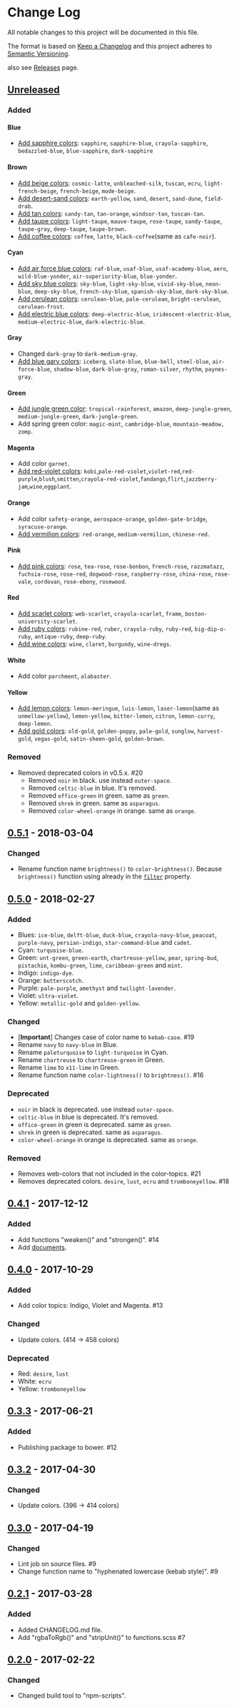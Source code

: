 # Change Log

All notable changes to this project will be documented in this file.

The format is based on [Keep a Changelog](http://keepachangelog.com/)
and this project adheres to [Semantic Versioning](http://semver.org/).

also see [Releases](https://github.com/archco/scss-palette/releases) page.

## [Unreleased]

### Added

#### Blue

- [Add sapphire colors](https://en.wikipedia.org/wiki/Sapphire_(color)): `sapphire`, `sapphire-blue`, `crayola-sapphire`, `bedazzled-blue`, `blue-sapphire`, `dark-sapphire`

#### Brown

- [Add beige colors](https://en.wikipedia.org/wiki/Beige): `cosmic-latte`, `unbleached-silk`, `tuscan`, `ecru`, `light-french-beige`, `french-beige`, `mode-beige`.
- [Add desert-sand colors](https://en.wikipedia.org/wiki/Desert_sand_(color)): `earth-yellow`, `sand`, `desert`, `sand-dune`, `field-drab`.
- [Add tan colors](https://en.wikipedia.org/wiki/Tan_(color)): `sandy-tan`, `tan-orange`, `windsor-tan`, `tuscan-tan`.
- [Add taupe colors](https://en.wikipedia.org/wiki/taupe): `light-taupe`, `mauve-taupe`,  `rose-taupe`, `sandy-taupe`, `taupe-gray`, `deep-taupe`, `taupe-brown`.
- [Add coffee colors](https://en.wikipedia.org/wiki/Coffee_(color)): `coffee`, `latte`, `black-coffee`(same as `cafe-noir`).

#### Cyan

- [Add air force blue colors](https://en.wikipedia.org/wiki/Air_Force_blue): `raf-blue`, `usaf-blue`, `usaf-academy-blue`, `aero`, `wild-blue-yonder`, `air-superiority-blue`, `blue-yonder`.
- [Add sky blue colors](https://en.wikipedia.org/wiki/Sky_blue): `sky-blue`, `light-sky-blue`, `vivid-sky-blue`, `neon-blue`, `deep-sky-blue`, `french-sky-blue`, `spanish-sky-blue`, `dark-sky-blue`.
- [Add cerulean colors](https://en.wikipedia.org/wiki/Cerulean): `cerulean-blue`, `pale-cerulean`, `bright-cerulean`, `cerulean-frost`.
- [Add electric blue colors](https://en.wikipedia.org/wiki/Electric_blue_(color)): `deep-electric-blue`, `iridescent-electric-blue`, `medium-electric-blue`, `dark-electric-blue`.

#### Gray

- Changed `dark-gray` to `dark-medium-gray`.
- [Add blue gary colors](https://en.wikipedia.org/wiki/Blue-gray): `iceberg`, `slate-blue`, `blue-bell`, `steel-blue`, `air-force-blue`, `shadow-blue`, `dark-blue-gray`, `roman-silver`, `rhythm`, `paynes-gray`.

#### Green

- [Add jungle green color](https://en.wikipedia.org/wiki/Jungle_green): `tropical-rainforest`, `amazon`, `deep-jungle-green`, `medium-jungle-green`, `dark-jungle-green`.
- Add spring green color: `magic-mint`, `cambridge-blue`, `mountain-meadow,` `zomp`.

#### Magenta

- Add color `garnet`.
- [Add red-violet colors](https://en.wikipedia.org/wiki/Red-violet): `kobi`,`pale-red-violet`,`violet-red`,`red-purple`,`blush`,`smitten`,`crayola-red-violet`,`fandango`,`flirt`,`jazzberry-jam`,`wine`,`eggplant`.

#### Orange

- Add color `safety-orange`, `aerospace-orange`, `golden-gate-bridge`, `syracuse-orange`.
- [Add vermilion colors](https://en.wikipedia.org/wiki/Vermilion): `red-orange`, `medium-vermilion`, `chinese-red`.

#### Pink

- [Add pink colors](https://en.wikipedia.org/wiki/Rose_(color)): `rose`, `tea-rose`, `rose-bonbon`, `french-rose`, `razzmatazz`, `fuchsia-rose`, `rose-red`, `dogwood-rose`, `raspberry-rose`, `china-rose`, `rose-vale`, `cordovan`, `rose-ebony`, `rosewood`.

#### Red

- [Add scarlet colors](https://en.wikipedia.org/wiki/Scarlet_(color)): `web-scarlet`, `crayola-scarlet`, `frame`, `boston-university-scarlet`.
- [Add ruby colors](https://en.wikipedia.org/wiki/Ruby_(color)): `rubine-red`, `ruber`, `crayola-ruby`, `ruby-red`, `big-dip-o-ruby`, `antique-ruby`, `deep-ruby`.
- [Add wine colors](https://en.wikipedia.org/wiki/Wine_(color)): `wine`, `claret`, `burgundy`, `wine-dregs`.

#### White

- Add color `parchment`, `alabaster`.

#### Yellow

- [Add lemon colors](https://en.wikipedia.org/wiki/Lemon_(color)): `lemon-meringue`, `luis-lemon`, `laser-lemon`(same as `unmellow-yellow`), `lemon-yellow`, `bitter-lemon`, `citron`, `lemon-curry`, `deep-lemon`.
- [Add gold colors](https://en.wikipedia.org/wiki/Gold_(color)): `old-gold`, `golden-poppy`, `pale-gold`, `sunglow`, `harvest-gold`, `vegas-gold`, `satin-sheen-gold`, `golden-brown`.

### Removed

- Removed deprecated colors in v0.5.x. #20
  - Removed `noir` in black. use instead `outer-space`.
  - Removed `celtic-blue` in blue. It's removed.
  - Removed `office-green` in green. same as `green`.
  - Removed `shrek` in green. same as `asparagus`.
  - Removed `color-wheel-orange` in orange. same as `orange`.

## [0.5.1] - 2018-03-04

### Changed

- Rename function name `brightness()` to `color-brightness()`. Because `brightness()` function using already in the [`filter`](https://developer.mozilla.org/en-US/docs/Web/CSS/filter) property.

## [0.5.0] - 2018-02-27

### Added

- Blues: `ice-blue`,  `delft-blue`, `duck-blue`, `crayola-navy-blue`, `peacoat`, `purple-navy`, `persian-indigo`, `star-command-blue` and `cadet`.
- Cyan: `turquoise-blue`.
- Green: `unt-green`, `green-earth`, `chartreuse-yellow`, `pear`, `spring-bud`, `pistachio`, `kombu-green`, `lime`, `caribbean-green` and `mint`.
- Indigo: `indigo-dye`.
- Orange: `butterscotch`.
- Purple: `pale-purple`, `amethyst` and `twilight-lavender`.
- Violet: `ultra-violet`.
- Yellow: `metallic-gold` and `golden-yellow`.

### Changed

- [**Important**] Changes case of color name to `kebab-case`. #19
- Rename `navy` to `navy-blue` in Blue.
- Rename `paleturquoise` to `light-turquoise` in Cyan.
- Rename `chartreuse` to `chartreuse-green` in Green.
- Rename `lime` to `x11-lime` in Green.
- Rename function name `color-lightness()` to `brightness()`. #16

### Deprecated

- `noir` in black is deprecated. use instead `outer-space`.
- `celtic-blue` in blue is deprecated. It's removed.
- `office-green` in green is deprecated. same as `green`.
- `shrek` in green is deprecated. same as `asparagus`.
- `color-wheel-orange` in orange is deprecated. same as `orange`.

### Removed

- Removes web-colors that not included in the color-topics. #21
- Removes deprecated colors. `desire`, `lust`, `ecru` and `tromboneyellow`. #18

## [0.4.1] - 2017-12-12

### Added

- Add functions "weaken()" and "strongen()". #14
- Add [documents](https://github.com/archco/scss-palette/blob/master/docs/README.md).

## [0.4.0] - 2017-10-29

### Added

- Add color topics: Indigo, Violet and Magenta. #13

### Changed

- Update colors. (414 -> 458 colors)

### Deprecated

- Red: `desire`, `lust`
- White: `ecru`
- Yellow: `tromboneyellow`

## [0.3.3] - 2017-06-21

### Added

- Publishing package to bower. #12

## [0.3.2] - 2017-04-30

### Changed

- Update colors. (396 -> 414 colors)

## [0.3.0] - 2017-04-19

### Changed

- Lint job on source files. #9
- Change function name to "hyphenated lowercase (kebab style)". #9

## [0.2.1] - 2017-03-28

### Added

- Added CHANGELOG.md file.
- Add "rgbaToRgb()" and "stripUnit()" to functions.scss #7

## [0.2.0] - 2017-02-22

### Changed

- Changed build tool to "npm-scripts".

[Unreleased]: https://github.com/archco/scss-palette/compare/v0.5.1...master
[0.5.1]: https://github.com/archco/scss-palette/compare/v0.5.0...v0.5.1
[0.5.0]: https://github.com/archco/scss-palette/compare/v0.4.1...v0.5.0
[0.4.1]: https://github.com/archco/scss-palette/compare/v0.4.0...v0.4.1
[0.4.0]: https://github.com/archco/scss-palette/compare/v0.3.3...v0.4.0
[0.3.3]: https://github.com/archco/scss-palette/compare/v0.3.2...v0.3.3
[0.3.2]: https://github.com/archco/scss-palette/compare/v0.3.0...v0.3.2
[0.3.0]: https://github.com/archco/scss-palette/compare/v0.2.1...v0.3.0
[0.2.1]: https://github.com/archco/scss-palette/compare/v0.2.0...v0.2.1
[0.2.0]: https://github.com/archco/scss-palette/compare/v0.1.3...v0.2.0
